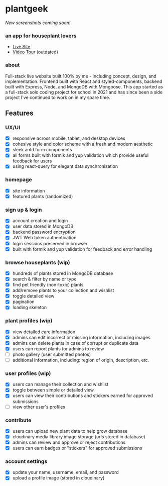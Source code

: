 # plantgeek

_New screenshots coming soon!_

### an app for houseplant lovers

- [Live Site](https://www.plantgeek.co)
- [Video Tour](https://youtu.be/_LXWqhxIMrQ) (outdated)

### about

Full-stack live website built 100% by me - including concept, design, and implementation. Frontend built with React and styled-components, backend built with Express, Node, and MongoDB with Mongoose. This app started as a full-stack solo coding project for school in 2021 and has since been a side project I've continued to work on in my spare time.

## Features

### UX/UI

- [x] responsive across mobile, tablet, and desktop devices
- [x] cohesive style and color scheme with a fresh and modern aesthetic
- [x] sleek antd form components
- [x] all forms built with formik and yup validation which provide useful feedback for users
- [x] using react-query for elegant data synchronization

### homepage

- [x] site information
- [x] featured plants (randomized)

### sign up & login

- [x] account creation and login
- [x] user data stored in MongoDB
- [x] backend password encryption
- [x] JWT Web token authentication
- [x] login sessions preserved in browser
- [x] built with formik and yup validation for feedback and error handling

### browse houseplants (wip)

- [x] hundreds of plants stored in MongoDB database
- [x] search & filter by name or type
- [x] find pet friendly (non-toxic) plants
- [x] add/remove plants to your collection and wishlist
- [x] toggle detailed view
- [x] pagination
- [x] loading skeleton

### plant profiles (wip)

- [x] view detailed care information
- [x] admins can edit incorrect or missing information, including images
- [x] admins can delete plants in case of corrupt or duplicate data
- [x] users can report plants for admins to review
- [ ] photo gallery (user submitted photos)
- [ ] additional information, including: region of origin, description, etc.

### user profiles (wip)

- [x] users can manage their collection and wishlist
- [x] toggle between simple or detailed view
- [x] users can view their contributions and stickers earned for approved submissions
- [ ] view other user's profiles

### contribute

- [x] users can upload new plant data to help grow database
- [x] cloudinary media library image storage (urls stored in database)
- [x] admins can review and approve or reject contributions
- [x] users can earn badges or "stickers" for approved submissions

### account settings

- [x] update your name, username, email, and password
- [x] upload a profile image (stored in cloudinary)
